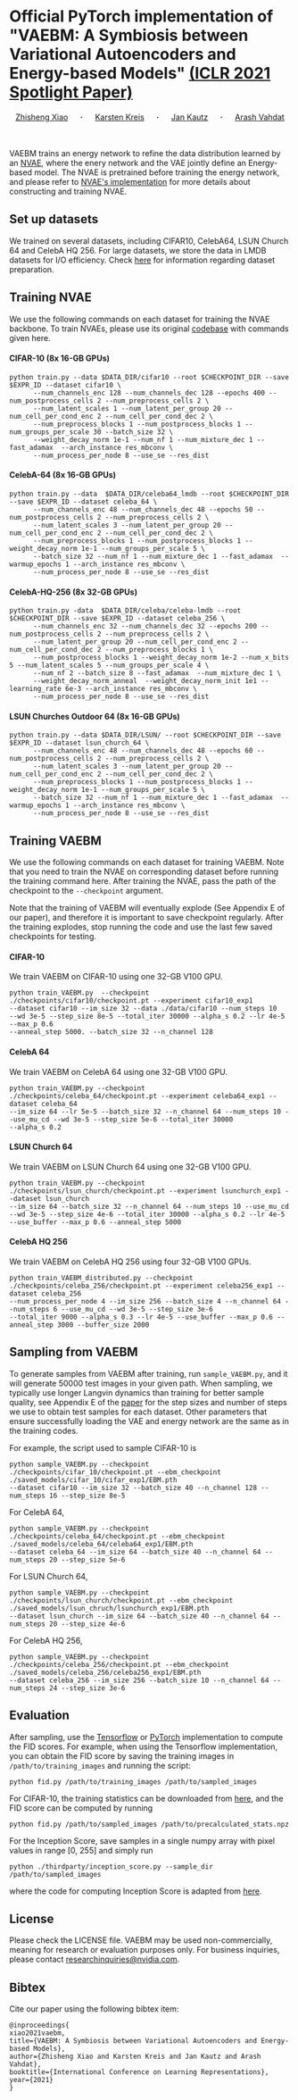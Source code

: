 # Official PyTorch implementation of "VAEBM: A Symbiosis between Variational Autoencoders and Energy-based Models" [(ICLR 2021 Spotlight Paper)](https://arxiv.org/abs/2010.00654) #

<div align="center">
  <a href="https://xavierxiao.github.io/" target="_blank">Zhisheng&nbsp;Xiao</a> &emsp; <b>&middot;</b> &emsp;
  <a href="https://scholar.google.com/citations?hl=en&user=rFd-DiAAAAAJ&view_op=list_works&sortby=pubdate" target="_blank">Karsten&nbsp;Kreis</a> &emsp; <b>&middot;</b> &emsp;
  <a href="http://jankautz.com/" target="_blank">Jan&nbsp;Kautz</a> &emsp; <b>&middot;</b> &emsp;
  <a href="http://latentspace.cc/arash_vahdat/" target="_blank">Arash&nbsp;Vahdat</a>
</div>
<br>
<br>


VAEBM trains an energy network to refine the data distribution learned by an [NVAE](https://arxiv.org/abs/2007.03898), where the enery network and the VAE jointly define an Energy-based model.
The NVAE is pretrained before training the energy network, and please refer to [NVAE's implementation](https://github.com/NVlabs/NVAE) for more details about constructing and training NVAE.

## Set up datasets ##
We trained on several datasets, including CIFAR10, CelebA64, LSUN Church 64 and CelebA HQ 256. 
For large datasets, we store the data in LMDB datasets for I/O efficiency. Check [here](https://github.com/NVlabs/NVAE#set-up-file-paths-and-data) for information regarding dataset preparation.

## Training NVAE ##
We use the following commands on each dataset for training the NVAE backbone. To train NVAEs, please use its original [codebase](https://github.com/NVlabs/NVAE) with commands given here.
#### CIFAR-10 (8x 16-GB GPUs) ####
```
python train.py --data $DATA_DIR/cifar10 --root $CHECKPOINT_DIR --save $EXPR_ID --dataset cifar10 \
      --num_channels_enc 128 --num_channels_dec 128 --epochs 400 --num_postprocess_cells 2 --num_preprocess_cells 2 \
      --num_latent_scales 1 --num_latent_per_group 20 --num_cell_per_cond_enc 2 --num_cell_per_cond_dec 2 \
      --num_preprocess_blocks 1 --num_postprocess_blocks 1 --num_groups_per_scale 30 --batch_size 32 \
      --weight_decay_norm 1e-1 --num_nf 1 --num_mixture_dec 1 --fast_adamax  --arch_instance res_mbconv \
      --num_process_per_node 8 --use_se --res_dist
```
#### CelebA-64 (8x 16-GB GPUs) ####
```
python train.py --data  $DATA_DIR/celeba64_lmdb --root $CHECKPOINT_DIR --save $EXPR_ID --dataset celeba_64 \
      --num_channels_enc 48 --num_channels_dec 48 --epochs 50 --num_postprocess_cells 2 --num_preprocess_cells 2 \
      --num_latent_scales 3 --num_latent_per_group 20 --num_cell_per_cond_enc 2 --num_cell_per_cond_dec 2 \
      --num_preprocess_blocks 1 --num_postprocess_blocks 1 --weight_decay_norm 1e-1 --num_groups_per_scale 5 \
      --batch_size 32 --num_nf 1 --num_mixture_dec 1 --fast_adamax  --warmup_epochs 1 --arch_instance res_mbconv \
      --num_process_per_node 8 --use_se --res_dist
```
#### CelebA-HQ-256 (8x 32-GB GPUs) ####
```
python train.py -data  $DATA_DIR/celeba/celeba-lmdb --root $CHECKPOINT_DIR --save $EXPR_ID --dataset celeba_256 \
      --num_channels_enc 32 --num_channels_dec 32 --epochs 200 --num_postprocess_cells 2 --num_preprocess_cells 2 \
      --num_latent_per_group 20 --num_cell_per_cond_enc 2 --num_cell_per_cond_dec 2 --num_preprocess_blocks 1 \
      --num_postprocess_blocks 1 --weight_decay_norm 1e-2 --num_x_bits 5 --num_latent_scales 5 --num_groups_per_scale 4 \
      --num_nf 2 --batch_size 8 --fast_adamax  --num_mixture_dec 1 \
      --weight_decay_norm_anneal  --weight_decay_norm_init 1e1 --learning_rate 6e-3 --arch_instance res_mbconv \
      --num_process_per_node 8 --use_se --res_dist
```
#### LSUN Churches Outdoor 64 (8x 16-GB GPUs) ####
```
python train.py --data $DATA_DIR/LSUN/ --root $CHECKPOINT_DIR --save $EXPR_ID --dataset lsun_church_64 \
      --num_channels_enc 48 --num_channels_dec 48 --epochs 60 --num_postprocess_cells 2 --num_preprocess_cells 2 \
      --num_latent_scales 3 --num_latent_per_group 20 --num_cell_per_cond_enc 2 --num_cell_per_cond_dec 2 \
      --num_preprocess_blocks 1 --num_postprocess_blocks 1 --weight_decay_norm 1e-1 --num_groups_per_scale 5 \
      --batch_size 32 --num_nf 1 --num_mixture_dec 1 --fast_adamax  --warmup_epochs 1 --arch_instance res_mbconv \
      --num_process_per_node 8 --use_se --res_dist
```
## Training VAEBM ##
We use the following commands on each dataset for training VAEBM. Note that you need to train the NVAE on corresponding dataset before running the training command here.
After training the NVAE, pass the path of the checkpoint to the `--checkpoint` argument.

Note that the training of VAEBM will eventually explode (See Appendix E of our paper), and therefore it is important to save checkpoint regularly. After the training explodes, stop running the code and use the last few saved checkpoints for testing.
#### CIFAR-10 ####

We train VAEBM on CIFAR-10 using one 32-GB V100 GPU. 
```
python train_VAEBM.py  --checkpoint ./checkpoints/cifar10/checkpoint.pt --experiment cifar10_exp1
--dataset cifar10 --im_size 32 --data ./data/cifar10 --num_steps 10 
--wd 3e-5 --step_size 8e-5 --total_iter 30000 --alpha_s 0.2 --lr 4e-5 --max_p 0.6 
--anneal_step 5000. --batch_size 32 --n_channel 128
```

#### CelebA 64 ####

We train VAEBM on CelebA 64 using one 32-GB V100 GPU. 
```
python train_VAEBM.py --checkpoint ./checkpoints/celeba_64/checkpoint.pt --experiment celeba64_exp1 --dataset celeba_64 
--im_size 64 --lr 5e-5 --batch_size 32 --n_channel 64 --num_steps 10 --use_mu_cd --wd 3e-5 --step_size 5e-6 --total_iter 30000 
--alpha_s 0.2 
```

#### LSUN Church 64 ####

We train VAEBM on LSUN Church 64 using one 32-GB V100 GPU. 
```
python train_VAEBM.py --checkpoint ./checkpoints/lsun_church/checkpoint.pt --experiment lsunchurch_exp1 --dataset lsun_church 
--im_size 64 --batch_size 32 --n_channel 64 --num_steps 10 --use_mu_cd --wd 3e-5 --step_size 4e-6 --total_iter 30000 --alpha_s 0.2 --lr 4e-5 
--use_buffer --max_p 0.6 --anneal_step 5000

```

#### CelebA HQ 256 ####

We train VAEBM on CelebA HQ 256 using four 32-GB V100 GPUs. 
```
python train_VAEBM_distributed.py --checkpoint ./checkpoints/celeba_256/checkpoint.pt --experiment celeba256_exp1 --dataset celeba_256
--num_process_per_node 4 --im_size 256 --batch_size 4 --n_channel 64 --num_steps 6 --use_mu_cd --wd 3e-5 --step_size 3e-6 
--total_iter 9000 --alpha_s 0.3 --lr 4e-5 --use_buffer --max_p 0.6 --anneal_step 3000 --buffer_size 2000
```

## Sampling from VAEBM ##
To generate samples from VAEBM after training, run ```sample_VAEBM.py```, and it will generate 50000 test images in your given path. When sampling, we typically use 
longer Langvin dynamics than training for better sample quality, see Appendix E of the [paper](https://arxiv.org/abs/2010.00654) for the step sizes and number of steps we use to obtain test samples
for each dataset. Other parameters that ensure successfully loading the VAE and energy network are the same as in the training codes. 

For example, the script used to sample CIFAR-10 is
```
python sample_VAEBM.py --checkpoint ./checkpoints/cifar_10/checkpoint.pt --ebm_checkpoint ./saved_models/cifar_10/cifar_exp1/EBM.pth 
--dataset cifar10 --im_size 32 --batch_size 40 --n_channel 128 --num_steps 16 --step_size 8e-5 
```

For CelebA 64, 
```
python sample_VAEBM.py --checkpoint ./checkpoints/celeba_64/checkpoint.pt --ebm_checkpoint ./saved_models/celeba_64/celeba64_exp1/EBM.pth 
--dataset celeba_64 --im_size 64 --batch_size 40 --n_channel 64 --num_steps 20 --step_size 5e-6 
```
For LSUN Church 64, 
```
python sample_VAEBM.py --checkpoint ./checkpoints/lsun_church/checkpoint.pt --ebm_checkpoint ./saved_models/lsun_chruch/lsunchurch_exp1/EBM.pth 
--dataset lsun_church --im_size 64 --batch_size 40 --n_channel 64 --num_steps 20 --step_size 4e-6 
```

For CelebA HQ 256, 
```
python sample_VAEBM.py --checkpoint ./checkpoints/celeba_256/checkpoint.pt --ebm_checkpoint ./saved_models/celeba_256/celeba256_exp1/EBM.pth 
--dataset celeba_256 --im_size 256 --batch_size 10 --n_channel 64 --num_steps 24 --step_size 3e-6 
```


## Evaluation ##
After sampling, use the [Tensorflow](https://github.com/bioinf-jku/TTUR) or [PyTorch](https://github.com/mseitzer/pytorch-fid) 
implementation to compute the FID scores. For example, when using the Tensorflow implementation, you can obtain the FID score by saving the training images in ```/path/to/training_images``` and running the script:
```
python fid.py /path/to/training_images /path/to/sampled_images
```

For CIFAR-10, the training statistics can be downloaded from [here](https://github.com/bioinf-jku/TTUR#precalculated-statistics-for-fid-calculation), and the FID score can be computed by running
```
python fid.py /path/to/sampled_images /path/to/precalculated_stats.npz
```

For the Inception Score, save samples in a single numpy array with pixel values in range [0, 255] and simply run 
```
python ./thirdparty/inception_score.py --sample_dir /path/to/sampled_images
```
where the code for computing Inception Score is adapted from [here](https://github.com/tsc2017/Inception-Score).

## License ##
Please check the LICENSE file. VAEBM may be used non-commercially, meaning for research or 
evaluation purposes only. For business inquiries, please contact 
[researchinquiries@nvidia.com](mailto:researchinquiries@nvidia.com).

## Bibtex ##
Cite our paper using the following bibtex item:

```
@inproceedings{
xiao2021vaebm,
title={VAEBM: A Symbiosis between Variational Autoencoders and Energy-based Models},
author={Zhisheng Xiao and Karsten Kreis and Jan Kautz and Arash Vahdat},
booktitle={International Conference on Learning Representations},
year={2021}
}
```
